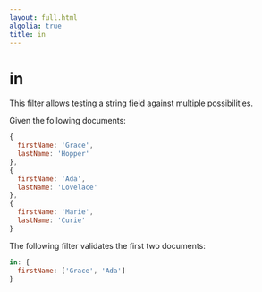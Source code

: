 ```yaml
---
layout: full.html
algolia: true
title: in
---
```


# in

This filter allows testing a string field against multiple possibilities.

Given the following documents:

```javascript
{
  firstName: 'Grace',
  lastName: 'Hopper'
},
{
  firstName: 'Ada',
  lastName: 'Lovelace'
},
{
  firstName: 'Marie',
  lastName: 'Curie'
}
```

The following filter validates the first two documents:

```javascript
in: {
  firstName: ['Grace', 'Ada']
}
```
